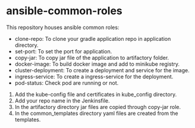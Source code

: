 # ansible-common-roles
This repository houses ansible common roles:
- clone-repo: To clone your gradle application repo in application directory.
- set-port: To set the port for application.
- copy-jar: To copy jar file of the application to artifactory folder.
- docker-image: To build docker image and add to minikube registry.
- cluster-deployment: To create a deployment and service for the image.
- ingress-service: To create a ingress-service for the deployment.
- pod-status: Check pod are running or not.


1. Add the kube-config file and certificates in kube_config directory.
2. Add your repo name in the Jenkinsfile.
3. In the artifactory directory jar files are copied through copy-jar role.
4. In the common_templates directory yaml files are created from the templates.

